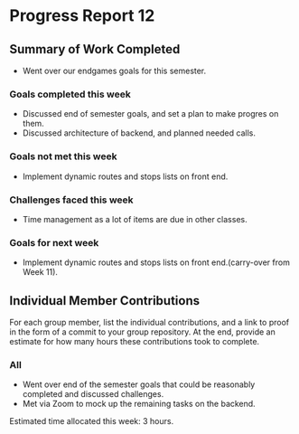 # Progress Report 12

## Summary of Work Completed
- Went over our endgames goals for this semester.

### Goals completed this week
- Discussed end of semester goals, and set a plan to make progres on them.
- Discussed architecture of backend, and planned needed calls.

### Goals not met this week
- Implement dynamic routes and stops lists on front end.

### Challenges faced this week
- Time management as a lot of items are due in other classes.

### Goals for next week
- Implement dynamic routes and stops lists on front end.(carry-over from Week 11).

## Individual Member Contributions

For each group member, list the individual contributions, and a link to proof in the form of a commit to your group repository. At the end, provide an estimate for how many hours these contributions took to complete.

### All
- Went over end of the semester goals that could be reasonably completed and discussed challenges.
- Met via Zoom to mock up the remaining tasks on the backend.

Estimated time allocated this week: 3 hours.

